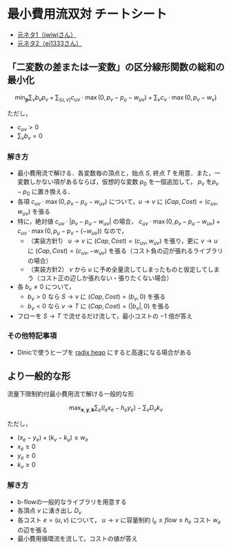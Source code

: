 # 最小費用流双対 チートシート

- [元ネタ1（iwiwiさん）](https://www.slideshare.net/wata_orz/ss-91375739)
- [元ネタ2（ei1333さん）](https://ei1333.hateblo.jp/entry/2019/12/15/094229)

## 「二変数の差または一変数」の区分線形関数の総和の最小化

$$ \min_{\mathbf{p}} \sum_v b_v p_v + \sum_{(u, v)} c_{uv} \cdot \max(0, p_v - p_u - w_{uv})  + \sum_v c_v \cdot \max(0, p_v - w_v)$$

ただし， 

- $c_{uv} > 0$
- $\sum_v b_v = 0$

### 解き方

- 最小費用流で解ける．各変数毎の頂点と，始点 $S$, 終点 $T$ を用意．また，一変数しかない項があるならば，仮想的な変数 $p_0$ を一個追加して， $p_v$ を$p_v - p_0$ に置き換える．
- 各項 $c_{uv} \cdot \max(0, p_v - p_u - w_{uv})$ について，$u \rightarrow v$ に $(Cap, Cost) = (c_{uv}, w_{uv})$ を張る
- 特に，絶対値 $c_{uv} \cdot |p_v - p_u - w_{uv}|$ の場合， $c_{uv} \cdot \max(0, p_v - p_u - w_{uv}) + c_{uv} \cdot \max(0, p_u - p_v - (-w_{uv}))$ なので，
  - （実装方針1） $u \rightarrow v$ に $(Cap, Cost) = (c_{uv}, w_{uv})$ を張り，更に $v \rightarrow u$ に $(Cap, Cost) = (c_{uv}, -w_{uv})$ を張る（コスト負の辺が張れるライブラリの場合）
  - （実装方針2） $v$ から $u$ に予め全量流してしまったものと仮定してしまう（コスト正の辺しか張れない・張りたくない場合）
- 各 $b_v \ne 0$ について，
  - $b_v>0$ なら $S \rightarrow v$ に $(Cap, Cost) = (b_v, 0)$ を張る
  - $b_v<0$ なら $v \rightarrow T$ に $(Cap, Cost) = (|b_v|, 0)$ を張る
- フローを $S \rightarrow T$ で流せるだけ流して，最小コストの $-1$ 倍が答え

### その他特記事項

- Dinicで使うヒープを [radix heap](https://github.com/iwiwi/radix-heap/blob/master/README_ja.md) にすると高速になる場合がある

## より一般的な形

流量下限制約付最小費用流で解ける一般的な形

$$ \max_{\mathbf{x}, \mathbf{y}, \mathbf{k}} \sum_e (l_e x_e - h_e y_e) - \sum_v D_v k_v$$

ただし，

- $(x_e - y_e) + (k_v - k_u) \le w_e$
- $x_e \ge 0$
- $y_e \ge 0$
- $k_v \ge 0$


### 解き方

- b-flowの一般的なライブラリを用意する
- 各頂点 $v$ に湧き出し $D_v$
- 各コスト $e = (u, v)$ について， $u\rightarrow v$ に容量制約 $l_e \le flow \le h_e$ コスト $w_e$ の辺を張る
- 最小費用循環流を流して，コストの値が答え
